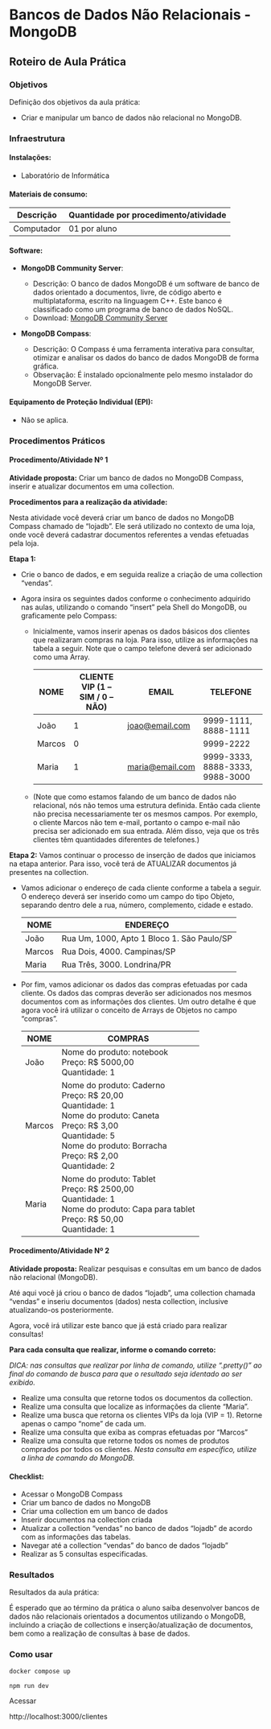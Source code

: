 # Bancos de Dados Não Relacionais - MongoDB

## Roteiro de Aula Prática

### Objetivos

Definição dos objetivos da aula prática:

- Criar e manipular um banco de dados não relacional no MongoDB.

### Infraestrutura

#### Instalações:

- Laboratório de Informática

#### Materiais de consumo:

| Descrição  | Quantidade por procedimento/atividade |
| ---------- | ------------------------------------- |
| Computador | 01 por aluno                          |

#### Software:

- **MongoDB Community Server**:

  - Descrição: O banco de dados MongoDB é um software de banco de dados orientado a documentos, livre, de código aberto e multiplataforma, escrito na linguagem C++. Este banco é classificado como um programa de banco de dados NoSQL.
  - Download: [MongoDB Community Server](https://www.mongodb.com/try/download/community)

- **MongoDB Compass**:
  - Descrição: O Compass é uma ferramenta interativa para consultar, otimizar e analisar os dados do banco de dados MongoDB de forma gráfica.
  - Observação: É instalado opcionalmente pelo mesmo instalador do MongoDB Server.

#### Equipamento de Proteção Individual (EPI):

- Não se aplica.

### Procedimentos Práticos

#### Procedimento/Atividade Nº 1

**Atividade proposta:**
Criar um banco de dados no MongoDB Compass, inserir e atualizar documentos em uma collection.

**Procedimentos para a realização da atividade:**

Nesta atividade você deverá criar um banco de dados no MongoDB Compass chamado de “lojadb”. Ele será utilizado no contexto de uma loja, onde você deverá cadastrar documentos referentes a vendas efetuadas pela loja.

**Etapa 1:**

- Crie o banco de dados, e em seguida realize a criação de uma collection “vendas”.
- Agora insira os seguintes dados conforme o conhecimento adquirido nas aulas, utilizando o comando “insert” pela Shell do MongoDB, ou graficamente pelo Compass:

  - Inicialmente, vamos inserir apenas os dados básicos dos clientes que realizaram compras na loja. Para isso, utilize as informações na tabela a seguir. Note que o campo telefone deverá ser adicionado como uma Array.

    | NOME   | CLIENTE VIP (1 – SIM / 0 – NÃO) | EMAIL           | TELEFONE                        |
    | ------ | ------------------------------- | --------------- | ------------------------------- |
    | João   | 1                               | joao@email.com  | 9999-1111, 8888-1111            |
    | Marcos | 0                               |                 | 9999-2222                       |
    | Maria  | 1                               | maria@email.com | 9999-3333, 8888-3333, 9988-3000 |

  - (Note que como estamos falando de um banco de dados não relacional, nós não temos uma estrutura definida. Então cada cliente não precisa necessariamente ter os mesmos campos. Por exemplo, o cliente Marcos não tem e-mail, portanto o campo e-mail não precisa ser adicionado em sua entrada. Além disso, veja que os três clientes têm quantidades diferentes de telefones.)

**Etapa 2:**
Vamos continuar o processo de inserção de dados que iniciamos na etapa anterior. Para isso, você terá de ATUALIZAR documentos já presentes na collection.

- Vamos adicionar o endereço de cada cliente conforme a tabela a seguir. O endereço deverá ser inserido como um campo do tipo Objeto, separando dentro dele a rua, número, complemento, cidade e estado.

  | NOME   | ENDEREÇO                                   |
  | ------ | ------------------------------------------ |
  | João   | Rua Um, 1000, Apto 1 Bloco 1. São Paulo/SP |
  | Marcos | Rua Dois, 4000. Campinas/SP                |
  | Maria  | Rua Três, 3000. Londrina/PR                |

- Por fim, vamos adicionar os dados das compras efetuadas por cada cliente. Os dados das compras deverão ser adicionados nos mesmos documentos com as informações dos clientes. Um outro detalhe é que agora você irá utilizar o conceito de Arrays de Objetos no campo “compras”.

  | NOME   | COMPRAS                                                                                                                                                                                                    |
  | ------ | ---------------------------------------------------------------------------------------------------------------------------------------------------------------------------------------------------------- |
  | João   | Nome do produto: notebook <br> Preço: R$ 5000,00 <br> Quantidade: 1                                                                                                                                        |
  | Marcos | Nome do produto: Caderno <br> Preço: R$ 20,00 <br> Quantidade: 1 <br> Nome do produto: Caneta <br> Preço: R$ 3,00 <br> Quantidade: 5 <br> Nome do produto: Borracha <br> Preço: R$ 2,00 <br> Quantidade: 2 |
  | Maria  | Nome do produto: Tablet <br> Preço: R$ 2500,00 <br> Quantidade: 1 <br> Nome do produto: Capa para tablet <br> Preço: R$ 50,00 <br> Quantidade: 1                                                           |

#### Procedimento/Atividade Nº 2

**Atividade proposta:**
Realizar pesquisas e consultas em um banco de dados não relacional (MongoDB).

Até aqui você já criou o banco de dados “lojadb”, uma collection chamada “vendas” e inseriu documentos (dados) nesta collection, inclusive atualizando-os posteriormente.

Agora, você irá utilizar este banco que já está criado para realizar consultas!

**Para cada consulta que realizar, informe o comando correto:**

_DICA: nas consultas que realizar por linha de comando, utilize “.pretty()” ao final do comando de busca para que o resultado seja identado ao ser exibido._

- Realize uma consulta que retorne todos os documentos da collection.
- Realize uma consulta que localize as informações da cliente “Maria”.
- Realize uma busca que retorna os clientes VIPs da loja (VIP = 1). Retorne apenas o campo “nome” de cada um.
- Realize uma consulta que exiba as compras efetuadas por “Marcos”
- Realize uma consulta que retorne todos os nomes de produtos comprados por todos os clientes. _Nesta consulta em específico, utilize a linha de comando do MongoDB._

#### Checklist:

- Acessar o MongoDB Compass
- Criar um banco de dados no MongoDB
- Criar uma collection em um banco de dados
- Inserir documentos na collection criada
- Atualizar a collection “vendas” no banco de dados “lojadb” de acordo com as informações das tabelas.
- Navegar até a collection “vendas” do banco de dados “lojadb”
- Realizar as 5 consultas especificadas.

### Resultados

Resultados da aula prática:

É esperado que ao término da prática o aluno saiba desenvolver bancos de dados não relacionais orientados a documentos utilizando o MongoDB, incluindo a criação de collections e inserção/atualização de documentos, bem como a realização de consultas à base de dados.

### Como usar

```bash
docker compose up
```

```bash
npm run dev
```

Acessar

http://localhost:3000/clientes